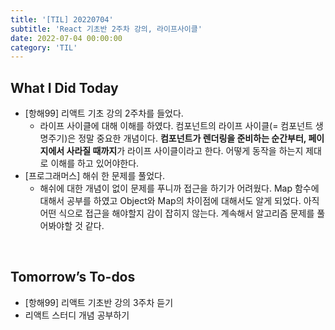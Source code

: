 ```yaml
---
title: '[TIL] 20220704'
subtitle: 'React 기초반 2주차 강의, 라이프사이클'
date: 2022-07-04 00:00:00
category: 'TIL'
---
```


## What I Did Today

- [항해99] 리액트 기초 강의 2주차를 들었다.
  - 라이프 사이클에 대해 이해를 하였다. 컴포넌트의 라이프 사이클(= 컴포넌트 생명주기)은 정말 중요한 개념이다. **컴포넌트가 렌더링을 준비하는 순간부터, 페이지에서 사라질 때까지**가 라이프 사이클이라고 한다. 어떻게 동작을 하는지 제대로 이해를 하고 있어야한다.
- [프로그래머스] 해쉬 한 문제를 풀었다.
  - 해쉬에 대한 개념이 없이 문제를 푸니까 접근을 하기가 어려웠다. Map 함수에 대해서 공부를 하였고 Object와 Map의 차이점에 대해서도 알게 되었다. 아직 어떤 식으로 접근을 해야할지 감이 잡히지 않는다. 계속해서 알고리즘 문제를 풀어봐야할 것 같다.

<br/>

## Tomorrow’s To-dos

- [항해99] 리액트 기초반 강의 3주차 듣기
- 리액트 스터디 개념 공부하기

<br/>
